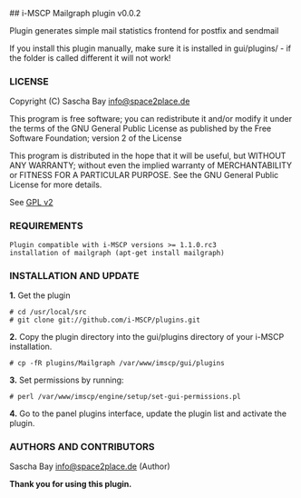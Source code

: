 ## i-MSCP Mailgraph plugin v0.0.2

Plugin generates simple mail statistics frontend for postfix and sendmail

If you install this plugin manually, make sure it is installed in
gui/plugins/ - if the folder is called different it will not work!

### LICENSE

Copyright (C) Sascha Bay <info@space2place.de>

This program is free software; you can redistribute it and/or modify
it under the terms of the GNU General Public License as published by
the Free Software Foundation; version 2 of the License

This program is distributed in the hope that it will be useful,
but WITHOUT ANY WARRANTY; without even the implied warranty of
MERCHANTABILITY or FITNESS FOR A PARTICULAR PURPOSE.  See the
GNU General Public License for more details.

See [GPL v2](http://www.gnu.org/licenses/gpl-2.0.html "GPL v2")

### REQUIREMENTS

	Plugin compatible with i-MSCP versions >= 1.1.0.rc3
	installation of mailgraph (apt-get install mailgraph)
	
### INSTALLATION AND UPDATE

**1.** Get the plugin

	# cd /usr/local/src
	# git clone git://github.com/i-MSCP/plugins.git

**2.** Copy the plugin directory into the gui/plugins directory of your i-MSCP installation.

	# cp -fR plugins/Mailgraph /var/www/imscp/gui/plugins

**3.** Set permissions by running:

	# perl /var/www/imscp/engine/setup/set-gui-permissions.pl

**4.** Go to the panel plugins interface, update the plugin list and activate the plugin.

### AUTHORS AND CONTRIBUTORS

Sascha Bay <info@space2place.de> (Author)

**Thank you for using this plugin.**
